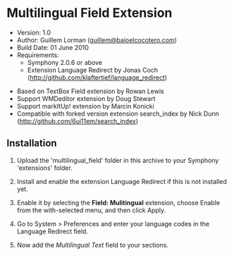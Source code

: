 Multilingual Field Extension
============================

* Version: 1.0
* Author: Guillem Lorman (guillem@bajoelcocotero.com)
* Build Date: 01 June 2010
* Requirements:  
	- Symphony 2.0.6 or above
	- Extension Language Redirect by Jonas Coch (<http://github.com/klaftertief/language_redirect>)

- Based on TextBox Field extension by Rowan Lewis
- Support WMDeditor extension by Doug Stewart
- Support markItUp! extension by Marcin Konicki
- Compatible with forked version extension search_index by Nick Dunn (http://github.com/6ui11em/search_index)

Installation
------------

1. Upload the 'multilingual_field' folder in this archive to your Symphony 'extensions' folder.

2. Install and enable the extension Language Redirect if this is not installed yet.

3. Enable it by selecting the **Field: Mulitingual** extension, choose Enable from the with-selected menu, and then click Apply.

4. Go to System > Preferences and enter your language codes in the Language Redirect field.

5. Now add the *Multilingual Text* field to your sections.